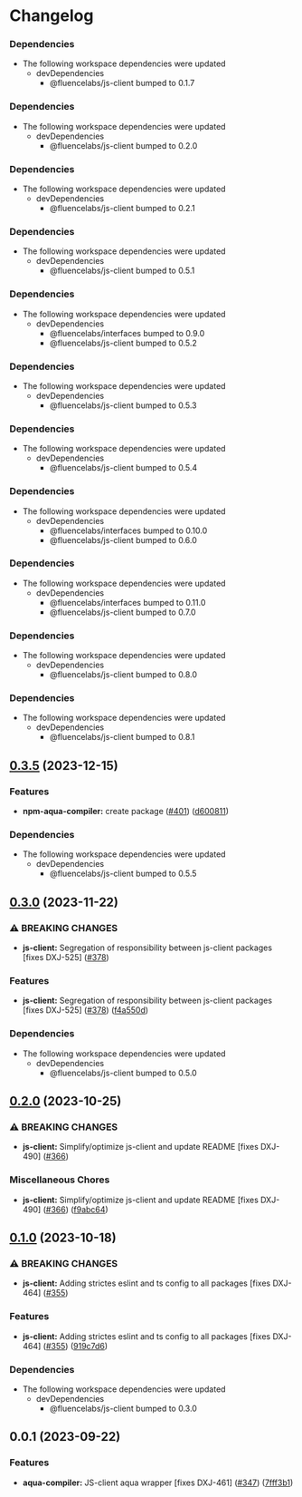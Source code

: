 # Changelog

### Dependencies

- The following workspace dependencies were updated
  - devDependencies
    - @fluencelabs/js-client bumped to 0.1.7

### Dependencies

* The following workspace dependencies were updated
  * devDependencies
    * @fluencelabs/js-client bumped to 0.2.0

### Dependencies

* The following workspace dependencies were updated
  * devDependencies
    * @fluencelabs/js-client bumped to 0.2.1

### Dependencies

* The following workspace dependencies were updated
  * devDependencies
    * @fluencelabs/js-client bumped to 0.5.1

### Dependencies

* The following workspace dependencies were updated
  * devDependencies
    * @fluencelabs/interfaces bumped to 0.9.0
    * @fluencelabs/js-client bumped to 0.5.2

### Dependencies

* The following workspace dependencies were updated
  * devDependencies
    * @fluencelabs/js-client bumped to 0.5.3

### Dependencies

* The following workspace dependencies were updated
  * devDependencies
    * @fluencelabs/js-client bumped to 0.5.4

### Dependencies

* The following workspace dependencies were updated
  * devDependencies
    * @fluencelabs/interfaces bumped to 0.10.0
    * @fluencelabs/js-client bumped to 0.6.0

### Dependencies

* The following workspace dependencies were updated
  * devDependencies
    * @fluencelabs/interfaces bumped to 0.11.0
    * @fluencelabs/js-client bumped to 0.7.0

### Dependencies

* The following workspace dependencies were updated
  * devDependencies
    * @fluencelabs/js-client bumped to 0.8.0

### Dependencies

* The following workspace dependencies were updated
  * devDependencies
    * @fluencelabs/js-client bumped to 0.8.1

## [0.3.5](https://github.com/fluencelabs/js-client/compare/aqua-to-js-v0.3.4...aqua-to-js-v0.3.5) (2023-12-15)


### Features

* **npm-aqua-compiler:** create package  ([#401](https://github.com/fluencelabs/js-client/issues/401)) ([d600811](https://github.com/fluencelabs/js-client/commit/d6008110cf0ecaf23a63cfef0bb3f786a6eb0937))


### Dependencies

* The following workspace dependencies were updated
  * devDependencies
    * @fluencelabs/js-client bumped to 0.5.5

## [0.3.0](https://github.com/fluencelabs/js-client/compare/aqua-to-js-v0.2.0...aqua-to-js-v0.3.0) (2023-11-22)


### ⚠ BREAKING CHANGES

* **js-client:** Segregation of responsibility between js-client packages [fixes DXJ-525] ([#378](https://github.com/fluencelabs/js-client/issues/378))

### Features

* **js-client:** Segregation of responsibility between js-client packages [fixes DXJ-525] ([#378](https://github.com/fluencelabs/js-client/issues/378)) ([f4a550d](https://github.com/fluencelabs/js-client/commit/f4a550dd226846dfc2ade1ccc35a286dc3be2fed))


### Dependencies

* The following workspace dependencies were updated
  * devDependencies
    * @fluencelabs/js-client bumped to 0.5.0

## [0.2.0](https://github.com/fluencelabs/js-client/compare/aqua-to-js-v0.1.0...aqua-to-js-v0.2.0) (2023-10-25)


### ⚠ BREAKING CHANGES

* **js-client:** Simplify/optimize js-client and update README [fixes DXJ-490] ([#366](https://github.com/fluencelabs/js-client/issues/366))

### Miscellaneous Chores

* **js-client:** Simplify/optimize js-client and update README [fixes DXJ-490] ([#366](https://github.com/fluencelabs/js-client/issues/366)) ([f9abc64](https://github.com/fluencelabs/js-client/commit/f9abc6419c9b32aacec4b05a625d08ec7ff407ba))

## [0.1.0](https://github.com/fluencelabs/js-client/compare/aqua-to-js-v0.0.4...aqua-to-js-v0.1.0) (2023-10-18)


### ⚠ BREAKING CHANGES

* **js-client:** Adding strictes eslint and ts config to all packages [fixes DXJ-464] ([#355](https://github.com/fluencelabs/js-client/issues/355))

### Features

* **js-client:** Adding strictes eslint and ts config to all packages [fixes DXJ-464] ([#355](https://github.com/fluencelabs/js-client/issues/355)) ([919c7d6](https://github.com/fluencelabs/js-client/commit/919c7d6ea1e9c153ff7a367873c85fb36624125d))


### Dependencies

* The following workspace dependencies were updated
  * devDependencies
    * @fluencelabs/js-client bumped to 0.3.0

## 0.0.1 (2023-09-22)

### Features

- **aqua-compiler:** JS-client aqua wrapper [fixes DXJ-461] ([#347](https://github.com/fluencelabs/js-client/issues/347)) ([7fff3b1](https://github.com/fluencelabs/js-client/commit/7fff3b1c0374eef76ab4e665b13cf97b5c50ff70))
